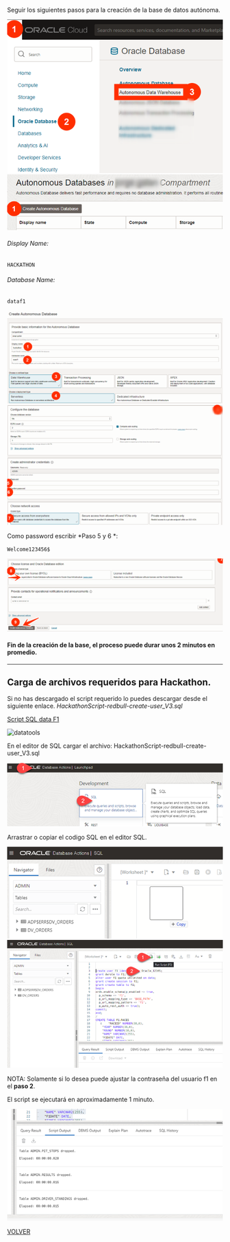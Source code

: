 
Seguir los siguientes pasos para la creación de la base de datos autónoma.

<img src="opt/Pasted image 20230726165655.png" alt="adw1">


<img src="opt/Pasted image 20230726165939.png" alt="adw2">



###### Display Name:
```
HACKATHON
```

###### Database Name:
```
dataf1
```

<img src="opt/Pasted image 20230726170350.png" alt="adw3">



<img src="opt/Pasted image 20230726171003.png" alt="adw4">

Como password escribir *Paso 5 y 6 *:
```
Welcome123456$
```



<img src="opt/Pasted image 20230726193833.png" alt="adw5">

#### Fin de la creación de la base, el proceso puede durar unos **2 minutos** en promedio.
---

## Carga de archivos requeridos para Hackathon.

Si no has descargado el script requerido lo puedes descargar desde el siguiente enlace. _HackathonScript-redbull-create-user_V3.sql_

[Script SQL data F1](opt/HackathonScript-redbull-create-user_V3.sql)

<img src="opt/Pasted image 20230727042157.png]" alt="datatools">

En el editor de SQL cargar el archivo: HackathonScript-redbull-create-user_V3.sql

<img src="opt/Pasted image 20230727042316.png" alt="sqleditor">

Arrastrar o copiar el codigo SQL en el editor SQL.

<img src="opt/Pasted image 20230727042420.png" alt="copycode">


<img src="opt/Pasted image 20230727042450.png" alt="runcode">



NOTA: Solamente si lo desea puede ajustar la contraseña del usuario f1 en el **paso 2**.

El script se ejecutará en aproximadamente 1 minuto.

<img src="opt/Pasted image 20230727042551.png" alt="out">








[VOLVER](README.md)
